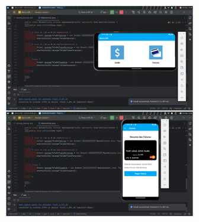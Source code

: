 <img src="bancomr.png" alt="Texto alternativo" width="900"/>

<img src="bancomr2.png" alt="Texto alternativo" width="900"/>

